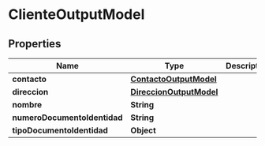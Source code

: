 # ClienteOutputModel

## Properties
Name | Type | Description | Notes
------------ | ------------- | ------------- | -------------
**contacto** | [**ContactoOutputModel**](ContactoOutputModel.md) |  |  [optional]
**direccion** | [**DireccionOutputModel**](DireccionOutputModel.md) |  |  [optional]
**nombre** | **String** |  |  [optional]
**numeroDocumentoIdentidad** | **String** |  |  [optional]
**tipoDocumentoIdentidad** | **Object** |  | 
